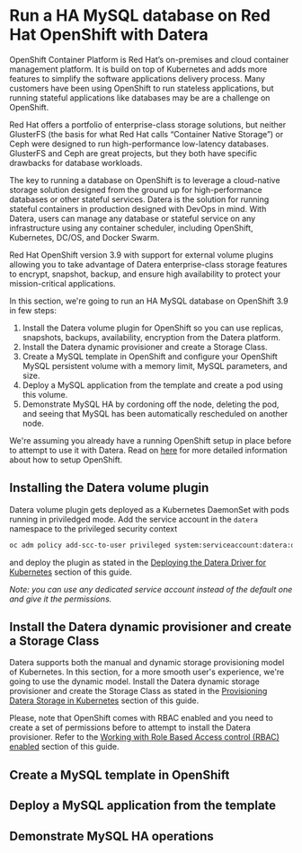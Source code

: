 # Run a HA MySQL database on Red Hat OpenShift with Datera
OpenShift Container Platform is Red Hat’s on-premises and cloud container management platform. It is build on top of Kubernetes and adds more features to simplify the software applications delivery process. Many customers have been using OpenShift to run stateless applications, but running stateful applications like databases may be are a challenge on OpenShift. 

Red Hat offers a portfolio of enterprise-class storage solutions, but neither GlusterFS (the basis for what Red Hat calls “Container Native Storage”) or Ceph were designed to run high-performance low-latency databases. GlusterFS and Ceph are great projects, but they both have specific drawbacks for database workloads.

The key to running a database on OpenShift is to leverage a cloud-native storage solution designed from the ground up for high-performance databases or other stateful services. Datera is the solution for running stateful containers in production designed with DevOps in mind. With Datera, users can manage any database or stateful service on any infrastructure using any container scheduler, including OpenShift, Kubernetes, DC/OS, and Docker Swarm.

Red Hat OpenShift version 3.9 with support for external volume plugins allowing you to take advantage of Datera enterprise-class storage features to encrypt, snapshot, backup, and ensure high availability to protect your mission-critical applications.

In this section, we're going to run an HA MySQL database on OpenShift 3.9 in few steps:

  1. Install the Datera volume plugin for OpenShift so you can use replicas, snapshots, backups, availability, encryption from the Datera platform.
  2. Install the Datera dynamic provisioner and create a Storage Class.
  3. Create a MySQL template in OpenShift and configure your OpenShift MySQL persistent volume with a memory limit, MySQL parameters, and size.
  4. Deploy a MySQL application from the template and create a pod using this volume.
  5. Demonstrate MySQL HA by cordoning off the node, deleting the pod, and seeing that MySQL has been automatically rescheduled on another node.

We're assuming you already have a running OpenShift setup in place before to attempt to use it with Datera. Read on [here](https://docs.openshift.com/) for more detailed information about how to setup OpenShift.

## Installing the Datera volume plugin
Datera volume plugin gets deployed as a Kubernetes DaemonSet with pods running in priviledged mode. Add the service account  in the ``datera`` namespace to the privileged security context

```bash
oc adm policy add-scc-to-user privileged system:serviceaccount:datera:default
```

and deploy the plugin as stated in the [Deploying the Datera Driver for Kubernetes](../deploying.md) section of this guide.

*Note: you can use any dedicated service account instead of the default one and give it the permissions.*

## Install the Datera dynamic provisioner and create a Storage Class
Datera supports both the manual and dynamic storage provisioning model of Kubernetes. In this section, for a more smooth user's experience, we're going to use the dynamic model. Install the Datera dynamic storage provisioner and create the Storage Class as stated in the [Provisioning Datera Storage in Kubernetes](../provisioning.md) section of this guide.

Please, note that OpenShift comes with RBAC enabled and you need to create a set of permissions before to attempt to install the Datera provisioner. Refer to the [Working with Role Based Access control (RBAC) enabled](../rbac.md) section of this guide.

## Create a MySQL template in OpenShift

## Deploy a MySQL application from the template

## Demonstrate MySQL HA operations


